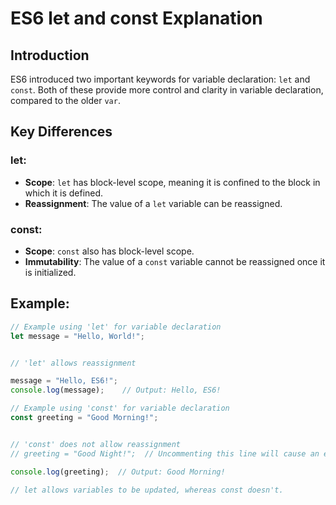 # ES6 let and const Explanation

## Introduction
ES6 introduced two important keywords for variable declaration: `let` and `const`. Both of these provide more control and clarity in variable declaration, compared to the older `var`.

## Key Differences

### let:
- **Scope**: `let` has block-level scope, meaning it is confined to the block in which it is defined.
- **Reassignment**: The value of a `let` variable can be reassigned.

### const:
- **Scope**: `const` also has block-level scope.
- **Immutability**: The value of a `const` variable cannot be reassigned once it is initialized.

## Example:
```js
// Example using 'let' for variable declaration
let message = "Hello, World!";


// 'let' allows reassignment

message = "Hello, ES6!";
console.log(message);    // Output: Hello, ES6!

// Example using 'const' for variable declaration
const greeting = "Good Morning!";


// 'const' does not allow reassignment
// greeting = "Good Night!";  // Uncommenting this line will cause an error

console.log(greeting);  // Output: Good Morning!

// let allows variables to be updated, whereas const doesn't.
```